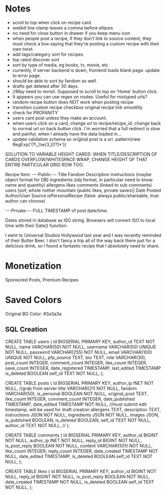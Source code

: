 # Notes
- scroll to top when click on recipe card
- webkit line clamp leaves a comma before ellipsis
- no need for close button in drawer if you keep menu icon
- when people post a recipe, if they don't link to source content,
    they must check a box saying that they're posting a custom recipe with their own twist.
- add tags/category sort for recipes
- top rated discover sort
- sort by type of media, eg books, tv, movie, etc
- currently, if server backend is down, frontend loads blank page. update to error page.
- should be able to sort by fandom as well.
- drafts get deleted after 30 days.
- //May need to revisit. Supposed to scroll to top on 'Home' button click.
- It appears you can use regex on routes. Useful for mistyped urls?
- random recipe button does NOT work when posting recipe
- transition custom recipe checkbox original recipe link smoothly
- check for PROFANITY
- users cant post unless they make an account.
- when users click on a card, change url to recipe/recipe_id. change back to normal url on back button click.
	I'm worried that a full redirect is slow and painful, when I already have the data loaded in...
- update validation schema so original post is a uri
.pattern(new RegExp('(?!_)\w{3,}[!?]*'))

SOLUTION TO VARIABLE HEIGHT CARDS:
WHEN TITLE/DESCRIPTION OF CARDS OVERFLOW/WHITESPACE WRAP, 
CHANGE HEIGHT OF THAT ENTIRE PARTICULAR GRID ROW TOO.

Recipe Item:
---Public---
Title
Fandom
Description
instructions (maybe object format for DB)
ingredients (obj format, in particular need to know name and quantity)
allergens
likes
comments (linked to sub comments)
users [oof, whole nother mountain (public likes, private saves)]
Date Posted
Author/User
Source
isPersonalRecipe (false: always public/shareable, true: author can choose)

---Private---
FULL TIMESTAMP of post date/time.

Dates stored in database as ISO string.
Browsers will convert ISO to local time with their Date() function.

I went to Universal Studios Hollywood last year and I was recently reminded of their Butter Beer. I don't fancy
a trip all of the way back there just for a delicious drink, so I found a fantastic recipe that I absolutely need to share. 



# Monetization
Sponsored Posts, Premium Recipes

# Saved Colors
Original BG Color: #3a3a3a

## SQL Creation

CREATE TABLE users (
	id BIGSERIAL PRIMARY KEY,
	author_id TEXT NOT NULL,
	name VARCHAR(50) NOT NULL,
	username VARCHAR(50) UNIQUE NOT NULL,
	password VARCHAR(255) NOT NULL,
	email VARCHAR(100) UNIQUE NOT NULL,
	pfp_source TEXT,
	bio TEXT,
	role VARCHAR(30),
	post_count INTEGER,
	comment_count INTEGER,
	like_count INTEGER,
	save_count INTEGER,
	date_registered TIMESTAMP,
	last_edited TIMESTAMP
    is_deleted BOOLEAN
	self_id TEXT NOT NULL,
);

CREATE TABLE posts (
	id BIGSERIAL PRIMARY KEY,
	author_ip INET NOT NULL, //grab from server
	title VARCHAR(21) NOT NULL,
	fandom VARCHAR(50),
	is_personal BOOLEAN NOT NULL,
	original_post TEXT,
	like_count INTEGER,
	comment_count INTEGER,
	date_published TIMESTAMP,
	date_edited TIMESTAMP NOT NULL, //must submit edit timestamp, will be used for draft creation
	allergens TEXT,
	description TEXT,
	instructions JSON NOT NULL,
	ingredients JSON NOT NULL,
	images JSON,
	is_published BOOLEAN,
	is_deleted BOOLEAN,
	self_id TEXT NOT NULL,
	author_id TEXT NOT NULL, //
);

CREATE TABLE comments (
	id BIGSERIAL PRIMARY KEY,
	author_id BIGINT NOT NULL,
	author_ip INET NOT NULL,
	reply_id BIGINT NOT NULL,
	is_post_reply BOOLEAN NOT NULL,
	content VARCHAR(501) NOT NULL,
	like_count INTEGER,
	reply_count INTEGER,
	date_created TIMESTAMP NOT NULL,
	date_edited TIMESTAMP,
	is_deleted BOOLEAN
	self_id TEXT NOT NULL,
);

CREATE TABLE likes (
	id BIGSERIAL PRIMARY KEY,
	author_id BIGINT NOT NULL,
	reply_id BIGINT NOT NULL,
	is_post_reply BOOLEAN NOT NULL,
	date_created TIMESTAMP NOT NULL,
	is_deleted BOOLEAN
	self_id TEXT NOT NULL,
);
